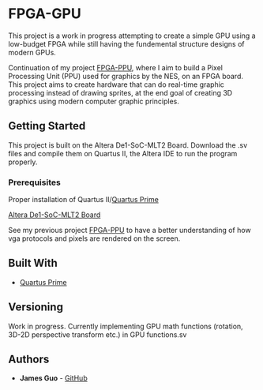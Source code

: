 # FPGA-GPU


This project is a work in progress attempting to create a simple GPU using a low-budget FPGA while still having the fundemental structure designs of modern GPUs.

Continuation of my project [FPGA-PPU](https://github.com/JamesG321/FPGA-Pixel-Processing-Unit), where I aim to build a Pixel Processing Unit (PPU) used for graphics by the NES, on an FPGA board. This project aims to create hardware that can do real-time graphic processing instead of drawing sprites, at the end goal of creating 3D graphics using modern computer graphic principles.



## Getting Started

This project is built on the Altera De1-SoC-MLT2 Board. Download the .sv files and compile them on Quartus II, the Altera IDE
to run the program properly.

### Prerequisites

Proper installation of Quartus II/[Quartus Prime](https://www.altera.com/downloads/download-center.html)

[Altera De1-SoC-MLT2 Board](https://www.altera.com/content/dam/altera-www/global/en_US/portal/dsn/42/doc-us-dsnbk-42-4207350307415-de1-soc-mtl2-user-manual.pdf)

See my previous project [FPGA-PPU](https://github.com/JamesG321/FPGA-Pixel-Processing-Unit) to have a better understanding of how vga protocols and pixels are rendered on the screen. 

## Built With

* [Quartus Prime](https://www.altera.com/downloads/download-center.html)

## Versioning

Work in progress. Currently implementing GPU math functions (rotation, 3D-2D perspective transform etc.) in GPU functions.sv


## Authors

* **James Guo** - [GitHub](https://github.com/JamesG321)
